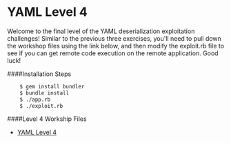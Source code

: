 YAML Level 4
====

Welcome to the final level of the YAML deserialization exploitation challenges! Similar to the previous three exercises, you'll need to pull down the workshop files using the link below, and then modify the exploit.rb file to see if you can get remote code execution on the remote application. Good luck!

####Installation Steps
```bash
	$ gem install bundler
	$ bundle install
	$ ./app.rb
	$ ./exploit.rb
```

####Level 4 Workship Files
* [YAML Level 4](https://github.com/trailofbits/securitybook/tree/master/ruby_security/yaml4)